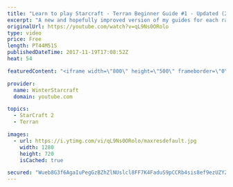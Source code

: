 ```yaml
---
title: "Learn to play Starcraft - Terran Beginner Guide #1 - Updated (2017 LOTV)"
excerpt: "A new and hopefully improved version of my guides for each race where I go over as many basics as possible while doing it live :)  I strongly believe that a super structured guide style is not very helpful compared to watching/playing the game actively.  Feedback is greatly appreciated. -- Watch live"
originalUrl: https://youtube.com/watch?v=qL9Ns0ORolo
type: video
price: Free
length: PT44M51S
publishedDateTime: 2017-11-19T17:08:52Z
heat: 54

featuredContent: "<iframe width=\"800\" height=\"500\" frameborder=\"0\" src=\"https://www.youtube.com/embed/qL9Ns0ORolo\" allow=\"accelerometer; autoplay; encrypted-media; gyroscope; picture-in-picture\" allowfullscreen></iframe>"

provider:
  name: WinterStarcraft
  domain: youtube.com

topics:
  - StarCraft 2
  - Terran

images:
  - url: https://i.ytimg.com/vi/qL9Ns0ORolo/maxresdefault.jpg
    width: 1280
    height: 720
    isCached: true

secured: "Wueb8G3f6AgaIuPegGzBZhZlNUslcl8FF7K4FaduS9pCCRb4sis8ef9ezUZYZ+GFJmNeuHxNlot1sFXvn0vBOv47qQ/777tvP18igPB1481XQfZ1s+tLo0nbBqaPXejIh30Q3ms0zSpjeWI3oCNejJIQOgq0VicNBgNqxWPjGQC5lirvdYO57tvytfPVp5CkkO7L0mMAd+mw6EPP6YuKYhXJIxJsH6N/I9AfTmHv3zSdMHLAV/dgqHQ9NfiPge53mdPh4jJ/A5tw5sAA7kWDqzu0Of95GRqNLdISIMG5XvDCErC+cxweONCGGaMFiJB+mpnYKsXxkZSjDxllh+NYcNDdL/W3RhM9N35hHYUeINJwDp2N4Xmap4uFiZlyG+ExhGreQM4Fe6PVcew3vna5XOnek8I6G0ypgyfjv1ONgzsBuegU25paFrtcBzL7qOtQ;YtAv4ElqB7ERiGDJ3is3lQ=="
---
```


